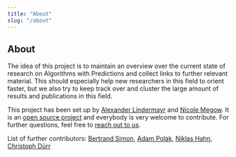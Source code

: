 ```yaml
---
title: "About"
slug: "/about"
---
```


## About

The idea of this project is to maintain an overview over the current state of research on Algorithms with Predictions and collect links to further relevant material. This should especially help new researchers in this field to orient faster, but we also try to keep track over and cluster the large amount of results and publications in this field.

This project has been set up by [Alexander Lindermayr](https://www.uni-bremen.de/en/cslog/team/alexander-lindermayr) and [Nicole Megow](https://www.uni-bremen.de/en/cslog/nmegow). It is an [open source project](https://github.com/algorithms-with-predictions/algorithms-with-predictions.github.io) and everybody is very welcome to contribute. For further questions, feel free to [reach out to us](mailto:alps-web@uni-bremen.de).

List of further contributors: [Bertrand Simon](https://cclab.pages.in2p3.fr/bertrand.simon/), [Adam Polak](https://adampolak.github.io/), [Niklas Hahn](https://webia.lip6.fr/~nhahn/index.html), [Christoph Dürr](https://webia.lip6.fr/~durrc/)
